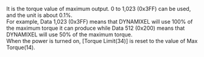 It is the torque value of maximum output. 0 to 1,023 (0x3FF) can be used, and the unit is about 0.1%.  
For example, Data 1,023 (0x3FF) means that DYNAMIXEL will use 100% of the maximum torque it can produce while Data 512 (0x200) means that DYNAMIXEL will use 50% of the maximum torque.  
When the power is turned on, [Torque Limit(34)] is reset to the value of Max Torque(14).
